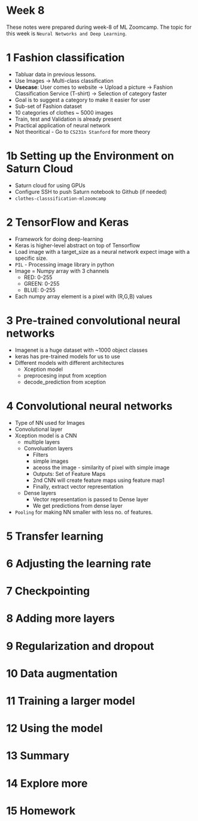 # Week 8
These notes were prepared during week-8 of ML Zoomcamp. The topic for this week is `Neural Networks and Deep Learning`.

# 1 Fashion classification
- Tabluar data in previous lessons. 
- Use Images -> Multi-class classification 
- **Usecase**: User comes to website -> Upload a picture -> Fashion Classification Service (T-shirt) -> Selection of category faster
- Goal is to suggest a category to make it easier for user
- Sub-set of Fashion dataset 
- 10 categories of clothes ~ 5000 images
- Train, test and Validation is already present
- Practical application of neural network
- Not theoritical - Go to `CS231n Stanford` for more theory 


# 1b Setting up the Environment on Saturn Cloud
- Saturn cloud for using GPUs
- Configure SSH to push Saturn notebook to Github (if needed)
- `clothes-classsification-mlzoomcamp`

# 2 TensorFlow and Keras
- Framework for doing deep-learning
- Keras is higher-level abstract on top of Tensorflow
- Load image with a target_size as a neural network expect image with a specific size.
- `PIL` - Processing image library in python 
- Image = Numpy array with 3 channels
    - RED: 0-255
    - GREEN: 0-255
    - BLUE: 0-255
- Each numpy array element is a pixel with (R,G,B) values


# 3 Pre-trained convolutional neural networks
- Imagenet is a huge dataset with ~1000 object classes 
- keras has pre-trained models for us to use
- Different models with different architectures
    - Xception model 
    - preprocesing input from xception
    - decode_prediction from xception 


# 4 Convolutional neural networks
- Type of NN used for Images 
- Convolutional layer 
- Xception model is a CNN
    - multiple layers
    - Convoluation layers   
        - Filters 
        - simple images 
        - aceoss the image - similarity of pixel with simple image
        - Outputs: Set of Feature Maps
        - 2nd CNN will create feature maps using feature map1
        - Finally, extract vector representation 
    - Dense layers 
        - Vector representation is passed to Dense layer
        - We get predictions from dense layer
- `Pooling` for making NN smaller with less no. of features. 

# 5 Transfer learning


# 6 Adjusting the learning rate


# 7 Checkpointing


# 8 Adding more layers


# 9 Regularization and dropout


# 10 Data augmentation


# 11 Training a larger model


# 12 Using the model


# 13 Summary


# 14 Explore more


# 15 Homework